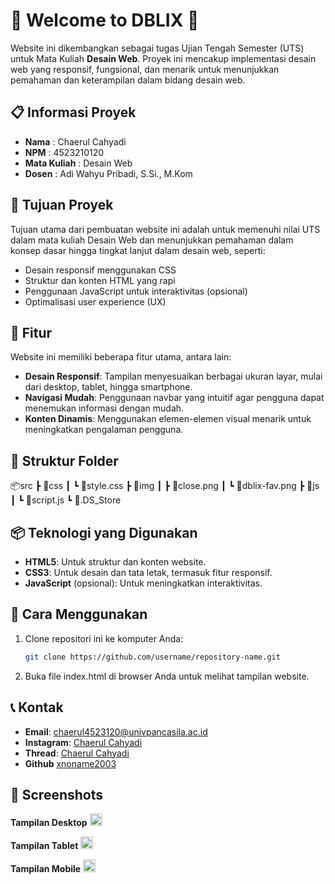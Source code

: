 # 🎉 Welcome to DBLIX 🎉

Website ini dikembangkan sebagai tugas Ujian Tengah Semester (UTS) untuk Mata Kuliah **Desain Web**. Proyek ini mencakup implementasi desain web yang responsif, fungsional, dan menarik untuk menunjukkan pemahaman dan keterampilan dalam bidang desain web.

## 📋 Informasi Proyek

- **Nama**  : Chaerul Cahyadi
- **NPM**   : 4523210120
- **Mata Kuliah** : Desain Web
- **Dosen** : Adi Wahyu Pribadi, S.Si., M.Kom

## 🎯 Tujuan Proyek

Tujuan utama dari pembuatan website ini adalah untuk memenuhi nilai UTS dalam mata kuliah Desain Web dan menunjukkan pemahaman dalam konsep dasar hingga tingkat lanjut dalam desain web, seperti:

- Desain responsif menggunakan CSS
- Struktur dan konten HTML yang rapi
- Penggunaan JavaScript untuk interaktivitas (opsional)
- Optimalisasi user experience (UX)

## 📌 Fitur

Website ini memiliki beberapa fitur utama, antara lain:

- **Desain Responsif**: Tampilan menyesuaikan berbagai ukuran layar, mulai dari desktop, tablet, hingga smartphone.
- **Navigasi Mudah**: Penggunaan navbar yang intuitif agar pengguna dapat menemukan informasi dengan mudah.
- **Konten Dinamis**: Menggunakan elemen-elemen visual menarik untuk meningkatkan pengalaman pengguna.

## 📂 Struktur Folder

📦src
 ┣ 📂css
 ┃ ┗ 📜style.css
 ┣ 📂img
 ┃ ┣ 📜close.png
 ┃ ┗ 📜dblix-fav.png
 ┣ 📂js
 ┃ ┗ 📜script.js
 ┗ 📜.DS_Store

## 📦 Teknologi yang Digunakan

- **HTML5**: Untuk struktur dan konten website.
- **CSS3**: Untuk desain dan tata letak, termasuk fitur responsif.
- **JavaScript** (opsional): Untuk meningkatkan interaktivitas.

## 🚀 Cara Menggunakan

1. Clone repositori ini ke komputer Anda:
   ```bash
   git clone https://github.com/username/repository-name.git

2. Buka file index.html di browser Anda untuk melihat tampilan website.

## 📞 Kontak

- **Email**: chaerul4523120@univpancasila.ac.id
- **Instagram**: [Chaerul Cahyadi](https://www.instagram.com/chaerul_cahyadi/)
- **Thread**: [Chaerul Cahyadi](https://www.threads.net/@chaerul_cahyadi)
- **Github** [xnoname2003](https://github.com/xnoname2003)

## 📸 Screenshots

**Tampilan Desktop**
<img src="https://github.com/user-attachments/assets/102d6c9c-c5e4-4a72-8f3b-5da7318ac290" alt="Tampilan Desktop" width="20">

**Tampilan Tablet**
<img src="https://github.com/user-attachments/assets/590d5bd1-343e-45b1-957b-cf6e9530c84f" alt="Tampilan Tablet" width="20">

**Tampilan Mobile**
<img src="https://github.com/user-attachments/assets/24add02f-5c92-41f5-9982-ea0e5d578c79" alt="Tampilan Mobile" width="20">
